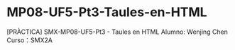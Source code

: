 # MP08-UF5-Pt3-Taules-en-HTML
[PRÀCTICA] SMX-MP08-UF5-Pt3 - Taules en HTML
Alumno: Wenjing Chen
Curso：SMX2A
